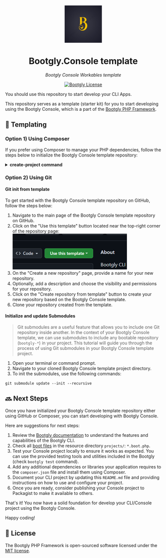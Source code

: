 <p align="center">
  <img src="https://github.com/bootgly/.github/raw/main/favicon-temp1-128.png" alt="bootgly-logo" width="120px" height="120px"/>
</p>
<h1 align="center">Bootgly.Console template</h1>
<p align="center">
  <i>Bootgly Console Workables template</i>
</p>
<p align="center">
  <a href="https://packagist.org/packages/bootgly/bootgly">
    <img alt="Bootgly License" src="https://img.shields.io/github/license/bootgly/bootgly"/>
  </a>
</p>

You should use this repository to start develop your CLI Apps.

This repository serves as a template (starter kit) for you to start developing using the Bootgly Console, which is a part of the [Bootgly PHP Framework][BOOTGLY_PHP_FRAMEWORK].

## 🧩 Templating

### Option 1) Using Composer

If you prefer using Composer to manage your PHP dependencies, follow the steps below to initialize the Bootgly Console template repository:

<details>
  <summary><b>create-project command</b></summary>

  To create a new project using the Bootgly Console template and Composer's create-project command, follow these steps:

  1. Open your terminal.
  2. Run the following command to create a new project based on the Bootgly Console template:

  ```
  composer create-project bootgly/bootgly.console bootgly.console
  ```

  Replace `bootgly.console` with the desired name of your project directory.

  **Composer will download the Bootgly Console template and its dependencies, and create the project structure for you.**
</details>

<!--
#### Option 2 - package init

1. Open your terminal or command prompt.
2. Create a new directory for your project and navigate to it:

```
mkdir my-bootgly-console-app
cd my-bootgly-console-app
```

3. Initialize a new Composer project within your directory:

```
composer init
```

4. When prompted, provide the necessary information for your project such as package name, description, author, etc.
5. After completing the initialization, open the composer.json file in a text editor.
6. Under the require section, add the following line to include the Bootgly CLI template as a dependency:

```json
"require": {
   "bootgly/bootgly.console": "1.0.0"
}
```

7. Save the changes to the composer.json file.
8. Run the following command to install the Bootgly Console template and its dependencies:

```
composer install
```
-->

### Option 2) Using Git

#### Git init from template

To get started with the Bootgly Console template repository on GitHub, follow the steps below:

1. Navigate to the main page of the Bootgly Console template repository on GitHub.
2. Click on the "Use this template" button located near the top-right corner of the repository page:
![Click on the "Use this template"](https://github.com/bootgly/.github/raw/main/screenshots/bootgly-php-framework/Bootgly.CLI-template.png)
3. On the "Create a new repository" page, provide a name for your new repository.
4. Optionally, add a description and choose the visibility and permissions for your repository.
5. Click on the "Create repository from template" button to create your new repository based on the Bootgly Console template.
6. Clone your repository created from the template.

#### Initialize and update Submodules

> Git submodules are a useful feature that allows you to include one Git repository inside another. In the context of your Bootgly Console template, we can use submodules to include any bootable repository (`bootgly-*`) in your project. This tutorial will guide you through the process of using Git submodules in your Bootgly Console template project.

1. Open your terminal or command prompt.
2. Navigate to your cloned Bootgly Console template project directory.
3. To init the submodules, use the following commands:

```
git submodule update --init --recursive
```

## 🔜 Next Steps

Once you have initialized your Bootgly Console template repository either using GitHub or Composer, you can start developing with Bootgly Console.

Here are suggestions for next steps:

1. Review the [Bootgly documentation][BOOTGLY_DOCS] to understand the features and capabilities of the Bootgly CLI.
2. Check all [boot files][BOOTGLY_DOCS_BOOTSTRAP] in the resource directory `projects/`: `*.boot.php`.
3. Test your Console project locally to ensure it works as expected. You can use the provided testing tools and utilities included in the Bootgly (check `bootgly test` command).
4. Add any additional dependencies or libraries your application requires to the `composer.json` file and install them using Composer.
5. Document your CLI project by updating this `README.md` file and providing instructions on how to use and configure your project.
6. Once you are ready, consider publishing your Console project to Packagist to make it available to others.

That's it! You now have a solid foundation for develop your CLI/Console project using the Bootgly Console.

Happy coding!

## 📃 License

The Bootgly PHP Framework is open-sourced software licensed under the [MIT license][MIT_LICENSE].


<!-- Links -->
[BOOTGLY_DOCS]: https://docs.bootgly.com
[BOOTGLY_DOCS_BOOTSTRAP]: https://docs.bootgly.com/manual/Bootgly/concepts/bootstrap-files/overview

[BOOTGLY_PHP_FRAMEWORK]: https://github.com/bootgly/bootgly

[MIT_LICENSE]: https://opensource.org/licenses/MIT
